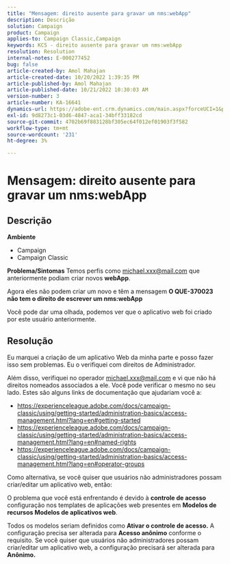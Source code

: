 ```yaml
---
title: "Mensagem: direito ausente para gravar um nms:webApp"
description: Descrição
solution: Campaign
product: Campaign
applies-to: Campaign Classic,Campaign
keywords: KCS - direito ausente para gravar um nms:webApp
resolution: Resolution
internal-notes: E-000277452
bug: false
article-created-by: Amol Mahajan
article-created-date: 10/20/2022 1:39:35 PM
article-published-by: Amol Mahajan
article-published-date: 10/21/2022 10:30:03 AM
version-number: 3
article-number: KA-16641
dynamics-url: https://adobe-ent.crm.dynamics.com/main.aspx?forceUCI=1&pagetype=entityrecord&etn=knowledgearticle&id=e3766aa1-7c50-ed11-bba2-00224808664b
exl-id: 9d8273c1-03d6-4847-aca1-34bff33182cd
source-git-commit: 4702b69f883128bf305ec64f012ef01903f3f582
workflow-type: tm+mt
source-wordcount: '231'
ht-degree: 3%

---
```


# Mensagem: direito ausente para gravar um nms:webApp

## Descrição

<b>Ambiente</b>
- Campaign
- Campaign Classic

<b>Problema/Sintomas</b>
Temos perfis como michael.xxx@mail.com que anteriormente podiam criar novos <b>webApp</b>.

Agora eles não podem criar um novo e têm a mensagem <b>O QUE-370023 não tem o direito de escrever um nms:webApp</b>

Você pode dar uma olhada, podemos ver que o aplicativo web foi criado por este usuário anteriormente.




## Resolução


Eu marquei a criação de um aplicativo Web da minha parte e posso fazer isso sem problemas. Eu o verifiquei com direitos de Administrador.

Além disso, verifiquei no operador michael.xxx@mail.com e vi que não há direitos nomeados associados a ele. Você pode verificar o mesmo no seu lado. Estes são alguns links de documentação que ajudariam você a:

- https://experienceleague.adobe.com/docs/campaign-classic/using/getting-started/administration-basics/access-management.html?lang=en#getting-started
- https://experienceleague.adobe.com/docs/campaign-classic/using/getting-started/administration-basics/access-management.html?lang=en#named-rights
- https://experienceleague.adobe.com/docs/campaign-classic/using/getting-started/administration-basics/access-management.html?lang=en#operator-groups


Como alternativa, se você quiser que usuários não administradores possam criar/editar um aplicativo web, então:

O problema que você está enfrentando é devido à <b>controle de acesso</b> configuração nos templates de aplicações web presentes em <b>Modelos de recursos Modelos de aplicativos web</b>.

Todos os modelos seriam definidos como <b>Ativar o controle de acesso.</b> A configuração precisa ser alterada para <b>Acesso anônimo</b> conforme o requisito. Se você quiser que usuários não administradores possam criar/editar um aplicativo web, a configuração precisará ser alterada para <b>Anônimo.</b>
